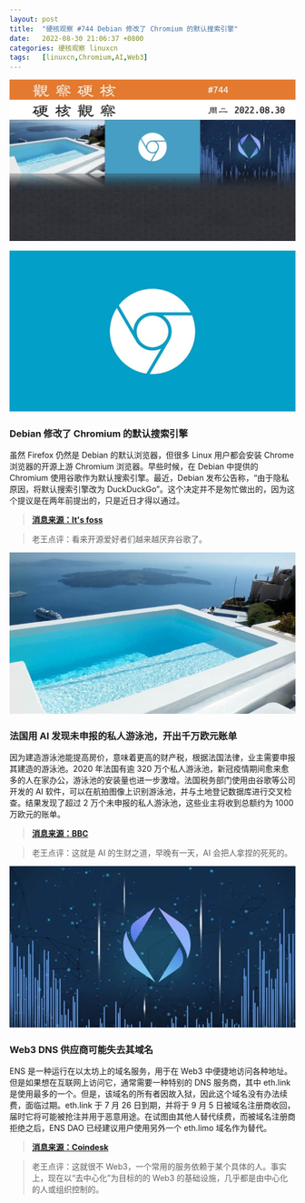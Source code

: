 ```yaml
---
layout: post
title:	"硬核观察 #744 Debian 修改了 Chromium 的默认搜索引擎"
date:	2022-08-30 21:06:37 +0800 
categories:	硬核观察 linuxcn 
tags:	[linuxcn,Chromium,AI,Web3]
---
```



![](/Asserts/Images/album/202208/30/210537lbrj0odqdio8vzbt.jpg)


![](/Asserts/Images/album/202208/30/210547z0xmxebl8i4u8euu.jpg)


### Debian 修改了 Chromium 的默认搜索引擎


虽然 Firefox 仍然是 Debian 的默认浏览器，但很多 Linux 用户都会安装 Chrome 浏览器的开源上游 Chromium 浏览器。早些时候，在 Debian 中提供的 Chromium 使用谷歌作为默认搜索引擎。最近，Debian 发布公告称，“由于隐私原因，将默认搜索引擎改为 DuckDuckGo”。这个决定并不是匆忙做出的，因为这个提议是在两年前提出的，只是近日才得以通过。



> 
> **[消息来源：It's foss](https://news.itsfoss.com/debian-duckduckgo-default-chromium/)**
> 
> 
> 



> 
> 老王点评：看来开源爱好者们越来越厌弃谷歌了。
> 
> 
> 


![](/Asserts/Images/album/202208/30/210557fzgwamyvx1f552vx.jpg)


### 法国用 AI 发现未申报的私人游泳池，开出千万欧元账单


因为建造游泳池能提高房价，意味着更高的财产税，根据法国法律，业主需要申报其建造的游泳池。2020 年法国有逾 320 万个私人游泳池，新冠疫情期间愈来愈多的人在家办公，游泳池的安装量也进一步激增。法国税务部门使用由谷歌等公司开发的 AI 软件，可以在航拍图像上识别游泳池，并与土地登记数据库进行交叉检查。结果发现了超过 2 万个未申报的私人游泳池，这些业主将收到总额约为 1000 万欧元的账单。



> 
> **[消息来源：BBC](https://www.bbc.com/news/world-europe-62717599)**
> 
> 
> 



> 
> 老王点评：这就是 AI 的生财之道，早晚有一天，AI 会把人拿捏的死死的。
> 
> 
> 


![](/Asserts/Images/album/202208/30/210614roqa0lqw4oq4llg0.jpg)


### Web3 DNS 供应商可能失去其域名


ENS 是一种运行在以太坊上的域名服务，用于在 Web3 中便捷地访问各种地址。但是如果想在互联网上访问它，通常需要一种特别的 DNS 服务商，其中 eth.link 是使用最多的一个。但是，该域名的所有者因故入狱，因此这个域名没有办法续费，面临过期。eth.link 于 7 月 26 日到期，并将于 9 月 5 日被域名注册商收回，届时它将可能被抢注并用于恶意用途。在试图由其他人替代续费，而被域名注册商拒绝之后，ENS DAO 已经建议用户使用另外一个 eth.limo 域名作为替代。



> 
> **[消息来源：Coindesk](https://www.coindesk.com/tech/2022/08/26/web3-domain-name-service-could-lose-its-web-address-because-programmer-who-can-renew-it-sits-in-jail/)**
> 
> 
> 



> 
> 老王点评：这就很不 Web3，一个常用的服务依赖于某个具体的人。事实上，现在以“去中心化”为目标的的 Web3 的基础设施，几乎都是由中心化的人或组织控制的。
> 
> 
>

